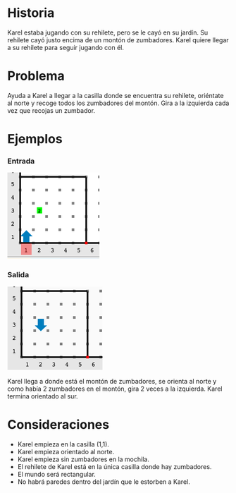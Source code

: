 # Historia

Karel estaba jugando con su rehilete, pero se le cayó en su jardín. Su rehilete cayó justo encima de un montón de zumbadores. Karel quiere llegar a su rehilete para seguir jugando con él.

# Problema

Ayuda a Karel a llegar a la casilla donde se encuentra su rehilete, oriéntate al norte y recoge todos los zumbadores del montón. Gira a la izquierda cada vez que recojas un zumbador.

# Ejemplos

### Entrada

![Ejemplo de entrada](rehilete-entrada.png)

### Salida

![Ejemplo de salida](rehilete-salida.png)

Karel llega a donde está el montón de zumbadores, se orienta al norte y como había 2 zumbadores en el montón, gira 2 veces a la izquierda. Karel termina orientado al sur.

# Consideraciones

* Karel empieza en la casilla (1,1).
* Karel empieza orientado al norte.
* Karel empieza sin zumbadores en la mochila.
* El rehilete de Karel está en la única casilla donde hay zumbadores.
* El mundo será rectangular.
* No habrá paredes dentro del jardín que le estorben a Karel.
